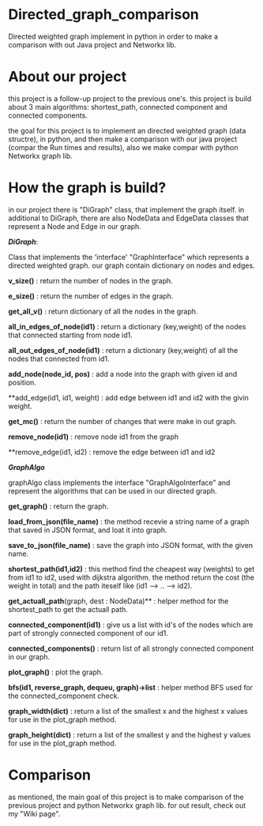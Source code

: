 # Directed_graph_comparison
Directed weighted graph implement in python in order to make a comparison with out Java project and Networkx lib.

# About our project
this project is a follow-up project to the previous one's.
this project is build about 3 main algorithms: shortest_path, connected component and connected components.

the goal for this project is to implement an directed weighted graph (data structre), in python, and then make a comparison
with our java project (compar the Run times and results), also we make compar with python Networkx graph lib.

# How the graph is build?
in our project there is "DiGraph" class, that implement the graph itself.
in additional to DiGraph, there are also NodeData and EdgeData classes that represent a Node and Edge in our graph. 

 ***DiGraph***:
 
 Class that implements the 'interface' "GraphInterface" which represents a directed weighted graph.
 our graph contain dictionary on nodes and edges.
 
 **v_size()** : return the number of nodes in the graph.
 
 **e_size()** : return the number of edges in the graph.
 
 **get_all_v()** : return dictionary of all the nodes in the graph.
 
 **all_in_edges_of_node(id1)** : return a dictionary (key,weight) of the nodes that connected starting from node id1.
 
 **all_out_edges_of_node(id1)** : return a dictionary (key,weight) of all the nodes that connected from id1.
 
 **add_node(node_id, pos)** : add a node into the graph with given id and position.
 
 **add_edge(id1, id1, weight) : add edge between id1 and id2 with the givin weight.
 
 **get_mc()** : return the number of changes that were make in out graph.
 
 **remove_node(id1)** : remove node id1 from the graph
 
 **remove_edge(id1, id2) : remove the edge between id1 and id2 
 
 
 ***GraphAlgo*** 
 
 graphAlgo class implements the interface "GraphAlgoInterface" and represent the algorithms that can be used in our 
 directed graph.
 
 **get_graph()** : return the graph.
 
 **load_from_json(file_name)** : the method recevie a string name of a graph that saved in JSON format, and loat it into graph.
 
 **save_to_json(file_name)** : save the graph into JSON format, with the given name.
 
 **shortest_path(id1,id2)** : this method find the cheapest way (weights) to get from id1 to id2, used with dijkstra algorithm.
 the method return the cost (the weight in total) and the path iteself like (id1 --> .. --> id2).
 
 **get_actuall_path**(graph, dest : NodeData)** : helper method for the shortest_path to get the actuall path.
 
 **connected_component(id1)** : give us a list with id's of the nodes which are part of strongly connected component of our id1.
 
 **connected_components()** : return list of all strongly connected component in our graph.
 
 **plot_graph()** : plot the graph.
 
 **bfs(id1, reverse_graph, dequeu, graph)->list** : helper method BFS used for the connected_component check.
 
 **graph_width(dict)** : return a list of the smallest x and the highest x values for use in the plot_graph method.
 
 **graph_height(dict)** : return a list of the smallest y and the highest y values for use in the plot_graph method.
 
 # Comparison
as mentioned, the main goal of this project is to make comparison of the previous project and python Networkx graph lib.
for out result, check out my "Wiki page".

